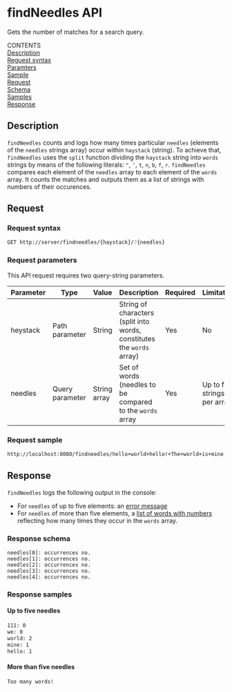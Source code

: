 # findNeedles API

Gets the number of matches for a search query.

CONTENTS<br>
[Description](#description)<br>
  [Reguest syntax](#description)<br>
  [Paramters](#description)<br>
  [Sample](#description)<br>
[Request](#request)<br>
  [Schema](#description)<br>
  [Samples](#description)<br>
[Response](#response)<br>

## Description

`findNeedles` counts and logs how many times particular `needles` (elements of the `needles` strings array) occur within `haystack` (string). To achieve that, `findNeedles` uses the `split` function dividing the `haystack` string into `words` strings by means of the following literals: `"`, `'`, `t`, `n`, `b`, `f`, `r`. `findNeedles` compares each element of the `needles` array to each element of the `words` array. It counts the matches and outputs them as a list of strings with numbers of their occurences.

## Request

### Request syntax

```bash
GET http://server/findneedles/{haystack}/?{needles}
```

### Request parameters

This API request requires two query-string parameters.

|Parameter|Type|Value|Description|Required|Limitation|Sample|
|---|---|---|---|---|---|---|
|heystack|Path parameter|String|String of characters (split into words, constitutes the `words` array)|Yes|No|"hello world hello! The world is mine."|
|needles|Query parameter|String array|Set of words (needles to be compared to the `words` array|Yes|Up to five strings per array|{"111", "we", "world", "mine", "hello"}|

### Request sample

```bash
http://localhost:8080/findneedles/hello+world+hello!+The+world+is+mine./?needles=111&needles=we&needles=world/?q=mine&needles=hello
```

## Response

`findNeedles` logs the following output in the console:
* For `needles` of up to five elements: an [error message](#more-than-five-needles) 
* For `needles` of more than five elements, a [list of words with numbers](#up-to-five-needles) reflecting how many times they occur in the `words` array.

### Response schema

```shell
needles[0]: occurrences no.
needles[1]: occurrences no.
needles[2]: occurrences no.
needles[3]: occurrences no.
needles[4]: occurrences no.
```

### Response samples

#### Up to five needles

```bash
111: 0
we: 0
world: 2
mine: 1
hello: 1
```

#### More than five needles

```bash
Too many words!
```


